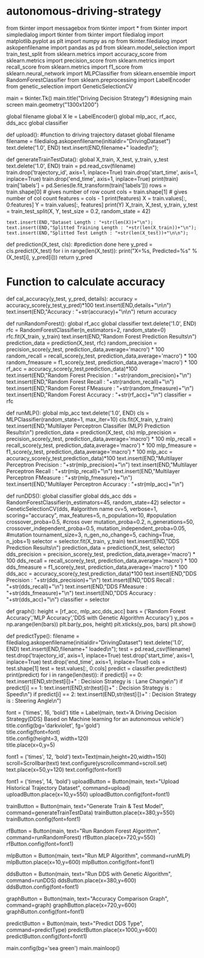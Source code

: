 # autonomous-driving-strategy

from tkinter import messagebox
from tkinter import *
from tkinter import simpledialog
import tkinter
from tkinter import filedialog
import matplotlib.pyplot as plt
import numpy as np
from tkinter.filedialog import askopenfilename
import pandas as pd 
from sklearn.model_selection import train_test_split 
from sklearn.metrics import accuracy_score
from sklearn.metrics import precision_score
from sklearn.metrics import recall_score
from sklearn.metrics import f1_score
from sklearn.neural_network import MLPClassifier
from sklearn.ensemble import RandomForestClassifier
from sklearn.preprocessing import LabelEncoder
from genetic_selection import GeneticSelectionCV

main = tkinter.Tk()
main.title("Driving Decision Strategy") #designing main screen
main.geometry("1300x1200")

global filename
global X
le = LabelEncoder()
global mlp_acc, rf_acc, dds_acc
global classifier

def upload(): #function to driving trajectory dataset
    global filename
    filename = filedialog.askopenfilename(initialdir="DrivingDataset")
    text.delete('1.0', END)
    text.insert(END,filename+" loaded\n");


def generateTrainTestData():
    global X_train, X_test, y_train, y_test
    text.delete('1.0', END)
    train = pd.read_csv(filename)
    train.drop('trajectory_id', axis=1, inplace=True)
    train.drop('start_time', axis=1, inplace=True)
    train.drop('end_time', axis=1, inplace=True)
    print(train)    
    train['labels'] = pd.Series(le.fit_transform(train['labels']))
    rows = train.shape[0]  # gives number of row count
    cols = train.shape[1]  # gives number of col count
    features = cols - 1
    print(features)
    X = train.values[:, 0:features] 
    Y = train.values[:, features]
    print(Y)
    X_train, X_test, y_train, y_test = train_test_split(X, Y, test_size = 0.2, random_state = 42)
    
     
    text.insert(END,"Dataset Length : "+str(len(X))+"\n");
    text.insert(END,"Splitted Training Length : "+str(len(X_train))+"\n");
    text.insert(END,"Splitted Test Length : "+str(len(X_test))+"\n\n");                        


def prediction(X_test, cls):  #prediction done here
    y_pred = cls.predict(X_test) 
    for i in range(len(X_test)):
      print("X=%s, Predicted=%s" % (X_test[i], y_pred[i]))
    return y_pred 
	
# Function to calculate accuracy 
def cal_accuracy(y_test, y_pred, details):
    accuracy = accuracy_score(y_test,y_pred)*100
    text.insert(END,details+"\n\n")
    text.insert(END,"Accuracy : "+str(accuracy)+"\n\n")
    return accuracy            


def runRandomForest():
    global rf_acc
    global classifier
    text.delete('1.0', END)
    rfc = RandomForestClassifier(n_estimators=2, random_state=0)
    rfc.fit(X_train, y_train)
    text.insert(END,"Random Forest Prediction Results\n") 
    prediction_data = prediction(X_test, rfc) 
    random_precision = precision_score(y_test, prediction_data,average='macro') * 100
    random_recall = recall_score(y_test, prediction_data,average='macro') * 100
    random_fmeasure = f1_score(y_test, prediction_data,average='macro') * 100
    rf_acc = accuracy_score(y_test,prediction_data)*100
    text.insert(END,"Random Forest Precision : "+str(random_precision)+"\n")
    text.insert(END,"Random Forest Recall : "+str(random_recall)+"\n")
    text.insert(END,"Random Forest FMeasure : "+str(random_fmeasure)+"\n")
    text.insert(END,"Random Forest Accuracy : "+str(rf_acc)+"\n")
    classifier = rfc

def runMLP():
    global mlp_acc
    text.delete('1.0', END)
    cls = MLPClassifier(random_state=1, max_iter=10)
    cls.fit(X_train, y_train)
    text.insert(END,"Multilayer Perceptron Classifier (MLP) Prediction Results\n") 
    prediction_data = prediction(X_test, cls) 
    mlp_precision = precision_score(y_test, prediction_data,average='macro') * 100
    mlp_recall = recall_score(y_test, prediction_data,average='macro') * 100
    mlp_fmeasure = f1_score(y_test, prediction_data,average='macro') * 100
    mlp_acc = accuracy_score(y_test,prediction_data)*100
    text.insert(END,"Multilayer Perceptron Precision : "+str(mlp_precision)+"\n")
    text.insert(END,"Multilayer Perceptron Recall : "+str(mlp_recall)+"\n")
    text.insert(END,"Multilayer Perceptron FMeasure : "+str(mlp_fmeasure)+"\n")
    text.insert(END,"Multilayer Perceptron Accuracy : "+str(mlp_acc)+"\n")

def runDDS():
    global classifier
    global dds_acc
    dds = RandomForestClassifier(n_estimators=45, random_state=42)
    selector = GeneticSelectionCV(dds,  #algorithm name
                                  cv=5,
                                  verbose=1,
                                  scoring="accuracy",
                                  max_features=5,
                                  n_population=10, #population
                                  crossover_proba=0.5, #cross over
                                  mutation_proba=0.2,
                                  n_generations=50,
                                  crossover_independent_proba=0.5,
                                  mutation_independent_proba=0.05, #mutation
                                  tournament_size=3,
                                  n_gen_no_change=5,
                                  caching=True,
                                  n_jobs=1)
    selector = selector.fit(X_train, y_train)
    text.insert(END,"DDS Prediction Results\n") 
    prediction_data = prediction(X_test, selector) 
    dds_precision = precision_score(y_test, prediction_data,average='macro') * 100
    dds_recall = recall_score(y_test, prediction_data,average='macro') * 100
    dds_fmeasure = f1_score(y_test, prediction_data,average='macro') * 100
    dds_acc = accuracy_score(y_test,prediction_data)*100
    text.insert(END,"DDS Precision : "+str(dds_precision)+"\n")
    text.insert(END,"DDS Recall : "+str(dds_recall)+"\n")
    text.insert(END,"DDS FMeasure : "+str(dds_fmeasure)+"\n")
    text.insert(END,"DDS Accuracy : "+str(dds_acc)+"\n")
    classifier = selector

def graph():
    height = [rf_acc, mlp_acc,dds_acc]
    bars = ('Random Forest Accuracy','MLP Accuracy','DDS with Genetic Algorithm Accuracy')
    y_pos = np.arange(len(bars))
    plt.bar(y_pos, height)
    plt.xticks(y_pos, bars)
    plt.show()

def predictType():
    filename = filedialog.askopenfilename(initialdir="DrivingDataset")
    text.delete('1.0', END)
    text.insert(END,filename+" loaded\n");
    test = pd.read_csv(filename)
    test.drop('trajectory_id', axis=1, inplace=True)
    test.drop('start_time', axis=1, inplace=True)
    test.drop('end_time', axis=1, inplace=True)
    cols = test.shape[1]
    test = test.values[:, 0:cols]
    predict = classifier.predict(test)
    print(predict)
    for i in range(len(test)):
        if predict[i] == 0:
            text.insert(END,str(test[i])+" : Decision Strategy is : Lane Change\n")
        if predict[i] == 1:
            text.insert(END,str(test[i])+" : Decision Strategy is : Speed\n")
        if predict[i] == 2:
            text.insert(END,str(test[i])+" : Decision Strategy is : Steering Angle\n")
    

font = ('times', 16, 'bold')
title = Label(main, text='A Driving Decision Strategy(DDS) Based on Machine learning for an autonomous vehicle')
title.config(bg='darkviolet', fg='gold')  
title.config(font=font)           
title.config(height=3, width=120)       
title.place(x=0,y=5)

font1 = ('times', 12, 'bold')
text=Text(main,height=20,width=150)
scroll=Scrollbar(text)
text.configure(yscrollcommand=scroll.set)
text.place(x=50,y=120)
text.config(font=font1)


font1 = ('times', 14, 'bold')
uploadButton = Button(main, text="Upload Historical Trajectory Dataset", command=upload)
uploadButton.place(x=10,y=550)
uploadButton.config(font=font1)  

trainButton = Button(main, text="Generate Train & Test Model", command=generateTrainTestData)
trainButton.place(x=380,y=550)
trainButton.config(font=font1) 

rfButton = Button(main, text="Run Random Forest Algorithm", command=runRandomForest)
rfButton.place(x=720,y=550)
rfButton.config(font=font1) 

mlpButton = Button(main, text="Run MLP Algorithm", command=runMLP)
mlpButton.place(x=10,y=600)
mlpButton.config(font=font1) 

ddsButton = Button(main, text="Run DDS with Genetic Algorithm", command=runDDS)
ddsButton.place(x=380,y=600)
ddsButton.config(font=font1)

graphButton = Button(main, text="Accuracy Comparison Graph", command=graph)
graphButton.place(x=720,y=600)
graphButton.config(font=font1)

predictButton = Button(main, text="Predict DDS Type", command=predictType)
predictButton.place(x=1000,y=600)
predictButton.config(font=font1) 

main.config(bg='sea green')
main.mainloop()
